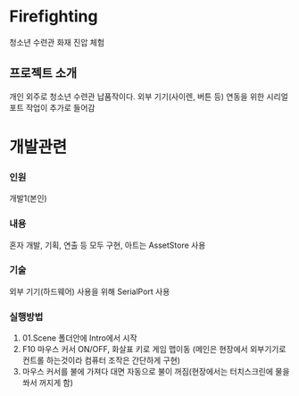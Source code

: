 # Firefighting
청소년 수련관 화재 진압 체험

## 프로젝트 소개
개인 외주로 청소년 수련관 납품작이다.
외부 기기(사이렌, 버튼 등) 연동을 위한 시리얼 포트 작업이 추가로 들어감

# 개발관련
### 인원
개발1(본인)
### 내용
혼자 개발, 기획, 연출 등 모두 구현, 아트는 AssetStore 사용
### 기술
외부 기기(하드웨어) 사용을 위해 SerialPort 사용


### 실행방법
1. 01.Scene 폴더안에 Intro에서 시작
2. F10 마우스 커서 ON/OFF, 화살표 키로 게임 맵이동 (메인은 현장에서 외부기기로 컨트롤 하는것이라 컴퓨터 조작은 간단하게 구현)
3. 마우스 커서를 불에 가져다 대면 자동으로 불이 꺼짐(현장에서는 터치스크린에 물을 쏴서 꺼지게 함)
